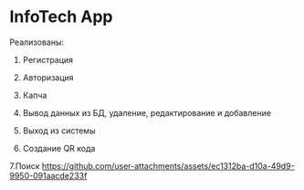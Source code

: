 # InfoTech App
Реализованы:

1. Регистрация

2. Авторизация

3. Капча

4. Вывод данных из БД, удаление, редактирование и добавление

5. Выход из системы

6. Создание QR кода

7.Поиск
https://github.com/user-attachments/assets/ec1312ba-d10a-49d9-9950-091aacde233f

